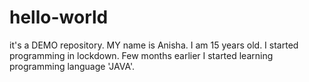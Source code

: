# hello-world
it's a DEMO repository.
MY name is Anisha.
I am 15 years old.
I started programming in lockdown. 
Few months earlier I started learning programming language 'JAVA'.
